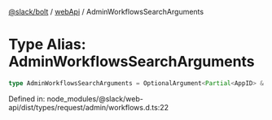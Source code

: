 [@slack/bolt](../../../../index.md) / [webApi](../index.md) / AdminWorkflowsSearchArguments

# Type Alias: AdminWorkflowsSearchArguments

```ts
type AdminWorkflowsSearchArguments = OptionalArgument<Partial<AppID> & Partial<CollaboratorIDs> & SortDir & TokenOverridable & CursorPaginationEnabled & object>;
```

Defined in: node\_modules/@slack/web-api/dist/types/request/admin/workflows.d.ts:22
